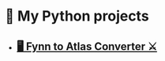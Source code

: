 # 🐍 My Python projects
- ## [🖥️ Fynn to Atlas Converter ⚔️](https://github.com/junedabat/python-fynn2atlas)